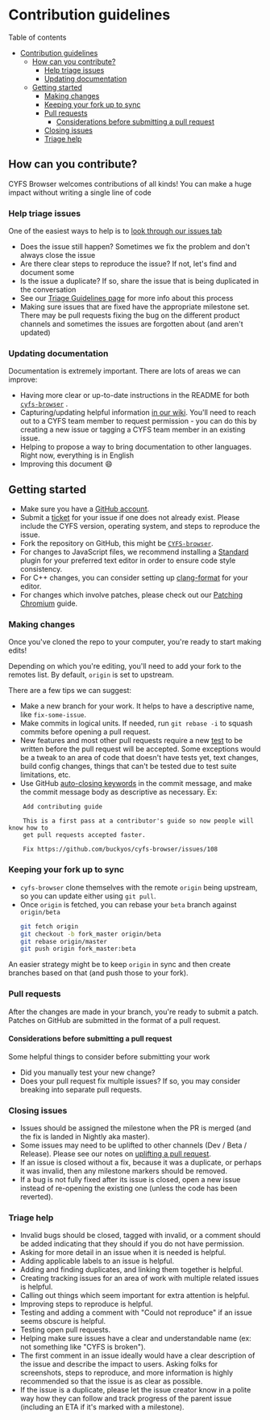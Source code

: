 # Contribution guidelines

Table of contents
- [Contribution guidelines](#contribution-guidelines)
  - [How can you contribute?](#how-can-you-contribute)
    - [Help triage issues](#help-triage-issues)
    - [Updating documentation](#updating-documentation)
  - [Getting started](#getting-started)
    - [Making changes](#making-changes)
    - [Keeping your fork up to sync](#keeping-your-fork-up-to-sync)
    - [Pull requests](#pull-requests)
      - [Considerations before submitting a pull request](#considerations-before-submitting-a-pull-request)
    - [Closing issues](#closing-issues)
    - [Triage help](#triage-help)

## How can you contribute?
CYFS Browser welcomes contributions of all kinds! You can make a huge impact without writing a single line of code

### Help triage issues
One of the easiest ways to help is to [look through our issues tab](https://github.com/buckyos/cyfs-browser/issues)
* Does the issue still happen? Sometimes we fix the problem and don't always close the issue
* Are there clear steps to reproduce the issue? If not, let's find and document some
* Is the issue a duplicate? If so, share the issue that is being duplicated in the conversation
* See our [Triage Guidelines page](https://github.com/buckyos/cyfs-browser/wiki/Triage-Guidelines) for more info about this process
* Making sure issues that are fixed have the appropriate milestone set. There may be pull requests fixing the bug on the different product channels and sometimes the issues are forgotten about (and aren't updated)

### Updating documentation
Documentation is extremely important. There are lots of areas we can improve:
* Having more clear or up-to-date instructions in the README for both [`cyfs-browser`](https://github.com/buckyos/cyfs-browser/blob/master/README.md) .
* Capturing/updating helpful information [in our wiki](https://github.com/buckyos/cyfs-browser/wiki). You'll need to reach out to a CYFS team member to request permission - you can do this by creating a new issue or tagging a CYFS team member in an existing issue.
* Helping to propose a way to bring documentation to other languages. Right now, everything is in English
* Improving this document :smile:


## Getting started
* Make sure you have a [GitHub account](https://github.com/join).
* Submit a [ticket](https://github.com/buckyos/cyfs-browser/issues) for your issue if one does not already exist. Please include the CYFS version, operating system, and steps to reproduce the issue.
* Fork the repository on GitHub, this might be [`CYFS-browser`](https://github.com/buckyos/cyfs-browser).
* For changes to JavaScript files, we recommend installing a [Standard](http://standardjs.com/) plugin for your preferred text editor in order to ensure code style consistency.
* For C++ changes, you can consider setting up [clang-format](https://chromium.googlesource.com/chromium/src/+/master/docs/sublime_ide.md#Format-Selection-with-Clang_Format-Chromium-only) for your editor.
* For changes which involve patches, please check out our [Patching Chromium](https://github.com/buckyos/cyfs-browser/script/Patching-Chromium) guide.

### Making changes
Once you've cloned the repo to your computer, you're ready to start making edits!

Depending on which you're editing, you'll need to add your fork to the remotes list. By default, `origin` is set to upstream.


There are a few tips we can suggest:

* Make a new branch for your work. It helps to have a descriptive name, like `fix-some-issue`.
* Make commits in logical units. If needed, run `git rebase -i` to squash commits before opening a pull request.
* New features and most other pull requests require a new [test](https://github.com/buckyos/cyfs-browser/wiki/Tests) to be written before the pull request will be accepted.  Some exceptions would be a tweak to an area of code that doesn't have tests yet, text changes, build config changes, things that can't be tested due to test suite limitations, etc.
* Use GitHub [auto-closing keywords](https://help.github.com/articles/closing-issues-via-commit-messages/) in the commit message, and make the commit message body as descriptive as necessary. Ex:

````
    Add contributing guide

    This is a first pass at a contributor's guide so now people will know how to
    get pull requests accepted faster.

    Fix https://github.com/buckyos/cyfs-browser/issues/108
````


### Keeping your fork up to sync
- `cyfs-browser` clone themselves with the remote `origin` being upstream, so you can update either using `git pull`.
- Once `origin` is fetched, you can rebase your `beta` branch against `origin/beta`
    ```sh
    git fetch origin
    git checkout -b fork_master origin/beta
    git rebase origin/master
    git push origin fork_master:beta
    ```

An easier strategy might be to keep `origin` in sync and then create branches based on that (and push those to your fork).


### Pull requests
After the changes are made in your branch, you're ready to submit a patch. Patches on GitHub are submitted in the format of a pull request.

#### Considerations before submitting a pull request
Some helpful things to consider before submitting your work
* Did you manually test your new change?
* Does your pull request fix multiple issues? If so, you may consider breaking into separate pull requests.

### Closing issues

* Issues should be assigned the milestone when the PR is merged (and the fix is landed in Nightly aka master).
* Some issues may need to be uplifted to other channels (Dev / Beta / Release). Please see our notes on [uplifting a pull request](https://github.com/buckyos/cyfs-browser/wiki/Uplifting-a-pull-request).
* If an issue is closed without a fix, because it was a duplicate, or perhaps it was invalid, then any milestone markers should be removed.
* If a bug is not fully fixed after its issue is closed, open a new issue instead of re-opening the existing one (unless the code has been reverted).

### Triage help

* Invalid bugs should be closed, tagged with invalid, or a comment should be added indicating that they should if you do not have permission.
* Asking for more detail in an issue when it is needed is helpful.
* Adding applicable labels to an issue is helpful.
* Adding and finding duplicates, and linking them together is helpful.
* Creating tracking issues for an area of work with multiple related issues is helpful.
* Calling out things which seem important for extra attention is helpful.
* Improving steps to reproduce is helpful.
* Testing and adding a comment with "Could not reproduce" if an issue seems obscure is helpful.
* Testing open pull requests.
* Helping make sure issues have a clear and understandable name (ex: not something like "CYFS is broken").
* The first comment in an issue ideally would have a clear description of the issue and describe the impact to users. Asking folks for screenshots, steps to reproduce, and more information is highly recommended so that the issue is as clear as possible.
* If the issue is a duplicate, please let the issue creator know in a polite way how they can follow and track progress of the parent issue (including an ETA if it's marked with a milestone).
